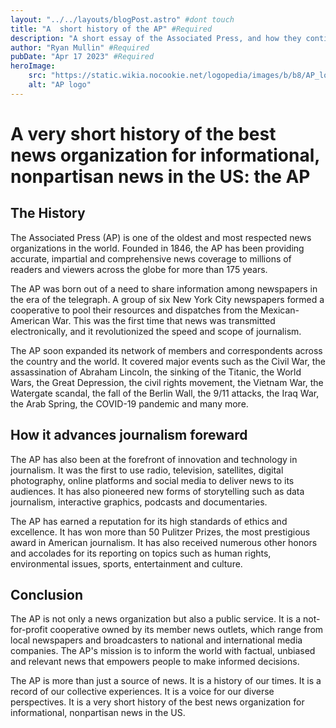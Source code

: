 ```yaml
---
layout: "../../layouts/blogPost.astro" #dont touch
title: "A  short history of the AP" #Required
description: "A short essay of the Associated Press, and how they continue to work today." #Required
author: "Ryan Mullin" #Required
pubDate: "Apr 17 2023" #Required
heroImage: 
    src: "https://static.wikia.nocookie.net/logopedia/images/b/b8/AP_logo_2012.svg/revision/latest?cb=20120228201531"
    alt: "AP logo"
---
```


# A very short history of the best news organization for informational, nonpartisan news in the US: the AP


## The History
The Associated Press (AP) is one of the oldest and most respected news organizations in the world. Founded in 1846, the AP has been providing accurate, impartial and comprehensive news coverage to millions of readers and viewers across the globe for more than 175 years.

The AP was born out of a need to share information among newspapers in the era of the telegraph. A group of six New York City newspapers formed a cooperative to pool their resources and dispatches from the Mexican-American War. This was the first time that news was transmitted electronically, and it revolutionized the speed and scope of journalism.

The AP soon expanded its network of members and correspondents across the country and the world. It covered major events such as the Civil War, the assassination of Abraham Lincoln, the sinking of the Titanic, the World Wars, the Great Depression, the civil rights movement, the Vietnam War, the Watergate scandal, the fall of the Berlin Wall, the 9/11 attacks, the Iraq War, the Arab Spring, the COVID-19 pandemic and many more.

## How it advances journalism foreward
The AP has also been at the forefront of innovation and technology in journalism. It was the first to use radio, television, satellites, digital photography, online platforms and social media to deliver news to its audiences. It has also pioneered new forms of storytelling such as data journalism, interactive graphics, podcasts and documentaries.

The AP has earned a reputation for its high standards of ethics and excellence. It has won more than 50 Pulitzer Prizes, the most prestigious award in American journalism. It has also received numerous other honors and accolades for its reporting on topics such as human rights, environmental issues, sports, entertainment and culture.


## Conclusion
The AP is not only a news organization but also a public service. It is a not-for-profit cooperative owned by its member news outlets, which range from local newspapers and broadcasters to national and international media companies. The AP's mission is to inform the world with factual, unbiased and relevant news that empowers people to make informed decisions.

The AP is more than just a source of news. It is a history of our times. It is a record of our collective experiences. It is a voice for our diverse perspectives. It is a very short history of the best news organization for informational, nonpartisan news in the US.